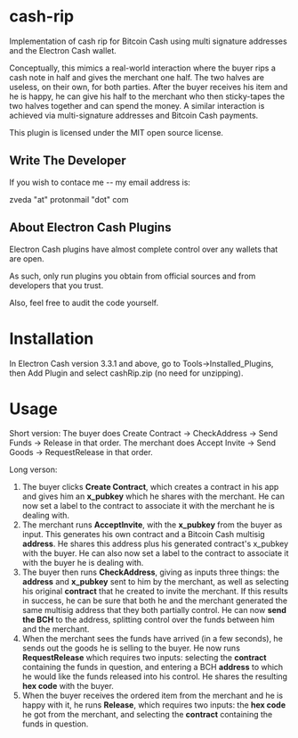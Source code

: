 # cash-rip
Implementation of cash rip for Bitcoin Cash using multi signature addresses and the Electron Cash wallet.

Conceptually, this mimics a real-world interaction where the buyer rips a cash note in half and gives the merchant one half.
The two halves are useless, on their own, for both parties. After the buyer receives his item and he is happy, he can give his half to the 
merchant who then sticky-tapes the two halves together and can spend the money. A similar interaction is achieved via 
multi-signature addresses and Bitcoin Cash payments.

This plugin is licensed under the MIT open source license.

## Write The Developer ##

If you wish to contace me -- my email address is:

  zveda "at" protonmail "dot" com

## About Electron Cash Plugins ##

Electron Cash plugins have almost complete control over any wallets that are open.

As such, only run plugins you obtain from official sources and from developers that you trust.

Also, feel free to audit the code yourself.

# Installation

In Electron Cash version 3.3.1 and above, go to Tools->Installed_Plugins, then Add Plugin and select cashRip.zip (no need for unzipping).

# Usage

Short version: The buyer does Create Contract -> CheckAddress -> Send Funds -> Release in that order. The merchant does Accept Invite -> Send Goods -> RequestRelease in that order.

Long verson:

1. The buyer clicks **Create Contract**, which creates a contract in his app and gives him an **x_pubkey** which he shares with the merchant. He can now set a label to the contract to associate it with the merchant he is dealing with.
2. The merchant runs **AcceptInvite**, with the **x_pubkey** from the buyer as input. This generates his own contract and a Bitcoin Cash multisig **address**. He shares this address plus his generated contract's x_pubkey with the buyer. He can also now set a label to the contract to associate it with the buyer he is dealing with.
3. The buyer then runs **CheckAddress**, giving as inputs three things: the **address** and **x_pubkey** sent to him by the merchant, as well as selecting his original **contract** that he created to invite the merchant. If this results in success, he can be sure that both he and the merchant generated the same multisig address that they both partially control. He can now **send the BCH** to the address, splitting control over the funds between him and the merchant.
4. When the merchant sees the funds have arrived (in a few seconds), he sends out the goods he is selling to the buyer. He now runs **RequestRelease** which requires two inputs: selecting the **contract** containing the funds in question, and entering a BCH **address** to which he would like the funds released into his control. He shares the resulting **hex code** with the buyer.
5. When the buyer receives the ordered item from the merchant and he is happy with it, he runs **Release**, which requires two inputs: the **hex code** he got from the merchant, and selecting the **contract** containing the funds in question.

